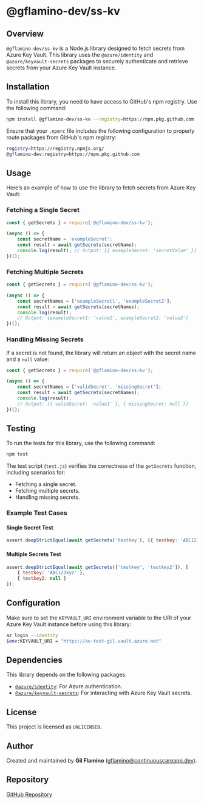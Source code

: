 # @gflamino-dev/ss-kv

## Overview

`@gflamino-dev/ss-kv` is a Node.js library designed to fetch secrets from Azure Key Vault. This library uses the `@azure/identity` and `@azure/keyvault-secrets` packages to securely authenticate and retrieve secrets from your Azure Key Vault instance.

## Installation

To install this library, you need to have access to GitHub's npm registry. Use the following command:

```bash
npm install @gflamino-dev/ss-kv --registry=https://npm.pkg.github.com
```

Ensure that your `.npmrc` file includes the following configuration to properly route packages from GitHub's npm registry:

```bash
registry=https://registry.npmjs.org/
@gflamino-dev:registry=https://npm.pkg.github.com
```

## Usage

Here’s an example of how to use the library to fetch secrets from Azure Key Vault:

### Fetching a Single Secret

```javascript
const { getSecrets } = require('@gflamino-dev/ss-kv');

(async () => {
    const secretName = 'exampleSecret';
    const result = await getSecrets(secretName);
    console.log(result); // Output: [{ exampleSecret: 'secretValue' }]
})();
```

### Fetching Multiple Secrets

```javascript
const { getSecrets } = require('@gflamino-dev/ss-kv');

(async () => {
    const secretNames = ['exampleSecret1', 'exampleSecret2'];
    const result = await getSecrets(secretNames);
    console.log(result);
    // Output: {exampleSecret1: 'value1', exampleSecret2: 'value2'}
})();
```

### Handling Missing Secrets

If a secret is not found, the library will return an object with the secret name and a `null` value:

```javascript
const { getSecrets } = require('@gflamino-dev/ss-kv');

(async () => {
    const secretNames = ['validSecret', 'missingSecret'];
    const result = await getSecrets(secretNames);
    console.log(result);
    // Output: [{ validSecret: 'value1' }, { missingSecret: null }]
})();
```

## Testing

To run the tests for this library, use the following command:

```bash
npm test
```

The test script (`test.js`) verifies the correctness of the `getSecrets` function, including scenarios for:

- Fetching a single secret.
- Fetching multiple secrets.
- Handling missing secrets.

### Example Test Cases

#### Single Secret Test

```javascript
assert.deepStrictEqual(await getSecrets('testkey'), [{ testkey: 'ABC123xyz' }]);
```

#### Multiple Secrets Test

```javascript
assert.deepStrictEqual(await getSecrets(['testkey', 'testkey2']), [
    { testkey: 'ABC123xyz' },
    { testkey2: null }
]);
```

## Configuration

Make sure to set the `KEYVAULT_URI` environment variable to the URI of your Azure Key Vault instance before using this library:

```bash
az login --identity
$env:KEYVAULT_URI = "https://kv-test-gil.vault.azure.net"
```

## Dependencies

This library depends on the following packages:

- [`@azure/identity`](https://www.npmjs.com/package/@azure/identity): For Azure authentication.
- [`@azure/keyvault-secrets`](https://www.npmjs.com/package/@azure/keyvault-secrets): For interacting with Azure Key Vault secrets.

## License

This project is licensed as `UNLICENSED`.

## Author

Created and maintained by **Gil Flamino** (<gflamino@continuouscareapp.dev>).

## Repository

[GitHub Repository](https://github.com/gflamino-dev/ss-kv)

